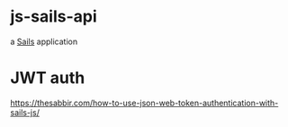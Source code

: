 # js-sails-api

a [Sails](http://sailsjs.org) application

# JWT auth
https://thesabbir.com/how-to-use-json-web-token-authentication-with-sails-js/
